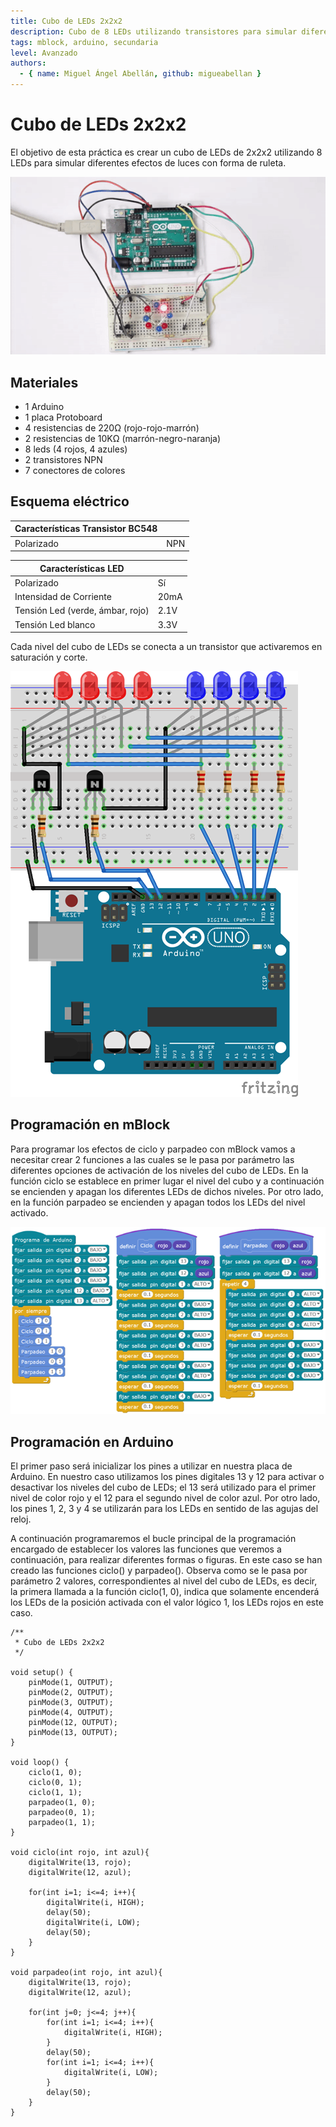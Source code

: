 ```yaml
---
title: Cubo de LEDs 2x2x2
description: Cubo de 8 LEDs utilizando transistores para simular diferentes efectos de luces.
tags: mblock, arduino, secundaria
level: Avanzado
authors:
  - { name: Miguel Ángel Abellán, github: migueabellan }
---
```


# Cubo de LEDs 2x2x2

El objetivo de esta práctica es crear un cubo de LEDs de 2x2x2 utilizando 8 LEDs para simular diferentes efectos de luces con forma de ruleta.

![](practica.gif)

## Materiales

- 1 Arduino
- 1 placa Protoboard
- 4 resistencias de 220Ω (rojo-rojo-marrón)
- 2 resistencias de 10KΩ (marrón-negro-naranja)
- 8 leds (4 rojos, 4 azules)
- 2 transistores NPN
- 7 conectores de colores

## Esquema eléctrico

| Características Transistor BC548 |        |
| -------------------------------- | ------ |
| Polarizado                       | NPN    |


| Características LED              |        |
| -------------------------------- | ------ |
| Polarizado                       | Sí     |
| Intensidad de Corriente          | 20mA   |
| Tensión Led (verde, ámbar, rojo) | 2.1V   |
| Tensión Led blanco               | 3.3V   |

Cada nivel del cubo de LEDs se conecta a un transistor que activaremos en saturación y corte.

![](fritzing.png)

## Programación en mBlock

Para programar los efectos de ciclo y parpadeo con mBlock vamos a necesitar crear 2 funciones a las cuales se le pasa por parámetro las diferentes opciones de activación de los niveles del cubo de LEDs. En la función ciclo se establece en primer lugar el nivel del cubo y a continuación se encienden y apagan los diferentes LEDs de dichos niveles. Por otro lado, en la función parpadeo se encienden y apagan todos los LEDs del nivel activado.

![](mblock.png)

## Programación en Arduino

El primer paso será inicializar los pines a utilizar en nuestra placa de Arduino. En nuestro caso utilizamos los pines digitales 13 y 12 para activar o desactivar los niveles del cubo de LEDs; el 13 será utilizado para el primer nivel de color rojo y el 12 para el segundo nivel de color azul. Por otro lado, los pines 1, 2, 3 y 4 se utilizarán para los LEDs en sentido de las agujas del reloj.

A continuación programaremos el bucle principal de la programación encargado de establecer los valores las funciones que veremos a continuación, para realizar diferentes formas o figuras. En este caso se han creado las funciones ciclo() y parpadeo(). Observa como se le pasa por parámetro 2 valores, correspondientes al nivel del cubo de LEDs, es decir, la primera llamada a la función ciclo(1, 0), indica que solamente encenderá los LEDs de la posición activada con el valor lógico 1, los LEDs rojos en este caso.

```
/**
 * Cubo de LEDs 2x2x2
 */
 
void setup() {
	pinMode(1, OUTPUT);
	pinMode(2, OUTPUT);
	pinMode(3, OUTPUT);
	pinMode(4, OUTPUT);
	pinMode(12, OUTPUT);
	pinMode(13, OUTPUT);
}
 
void loop() {
	ciclo(1, 0);
	ciclo(0, 1);
	ciclo(1, 1);
	parpadeo(1, 0);
	parpadeo(0, 1);
	parpadeo(1, 1);
}

void ciclo(int rojo, int azul){
	digitalWrite(13, rojo);
	digitalWrite(12, azul);

	for(int i=1; i<=4; i++){
		digitalWrite(i, HIGH);
		delay(50);
		digitalWrite(i, LOW);
		delay(50);
	}
}

void parpadeo(int rojo, int azul){
	digitalWrite(13, rojo);
	digitalWrite(12, azul);

	for(int j=0; j<=4; j++){
		for(int i=1; i<=4; i++){
			digitalWrite(i, HIGH);
		}
		delay(50);
		for(int i=1; i<=4; i++){
			digitalWrite(i, LOW);
		}
		delay(50);
	}
}
```
